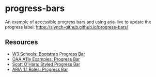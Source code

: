 # progress-bars

An example of accessible progress bars and using aria-live to update the progress label: https://slynch-github.github.io/progress-bars/

## Resources
* [W3 Schools: Bootstrap Progress Bar](https://www.w3schools.com/bootstrap/bootstrap_progressbars.asp)
* [OAA A11y Examples: Progress Bar](http://oaa-accessibility.org/examplep/progressbar1/)
* [Scott O'Hara: Styled Progress Bar](https://scottaohara.github.io/a11y_styled_form_controls/src/progress-bar/)
* [ARIA 1.1 Roles: Progress Bar](https://www.w3.org/TR/wai-aria-1.1/#progressbar)
